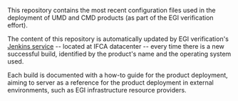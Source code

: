 This repository contains the most recent configuration files used in the
deployment of UMD and CMD products (as part of the EGI verification effort).

The content of this repository is automatically updated by EGI verification's
[Jenkins service](https://jenkins.egi.ifca.es) -- located at IFCA datacenter --
every time there is a new successful build, identified by the product's name
and the operating system used.

Each build is documented with a how-to guide for the product deployment, aiming
to server as a reference for the product deployment in external environments,
such as EGI infrastructure resource providers.
